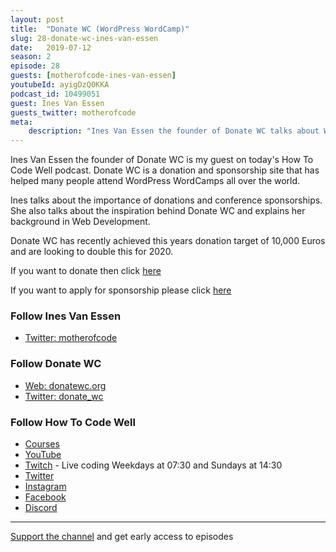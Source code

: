 ```yaml
---
layout: post
title:  "Donate WC (WordPress WordCamp)"
slug: 28-donate-wc-ines-van-essen
date:   2019-07-12
season: 2
episode: 28
guests: [motherofcode-ines-van-essen]
youtubeId: ayigDzQ0KKA
podcast_id: 10499051
guest: Ines Van Essen
guests_twitter: motherofcode
meta:
    description: "Ines Van Essen the founder of Donate WC talks about WordCamp conference donations and sponsorships on the How To Code Well Podcast"
---
```


Ines Van Essen the founder of Donate WC is my guest on today's How To Code Well podcast.
Donate WC is a donation and sponsorship site that has helped many people attend WordPress WordCamps all over the world.

Ines talks about the importance of donations and conference sponsorships. She also talks about the inspiration behind Donate WC and explains her background in Web Development.

Donate WC has recently achieved this years donation target of 10,000 Euros and are looking to double this for 2020.

If you want to donate then click [here](https://donatewc.org/make-a-donation/) 

If you want to apply for sponsorship please click [here](https://donatewc.org/sponsorship-application-form/) 

### Follow Ines Van Essen
- [Twitter: motherofcode](https://twitter.com/motherofcode)

### Follow Donate WC
- [Web: donatewc.org](https://donatewc.org)
- [Twitter: donate_wc](https://twitter.com/donate_wc)

### Follow How To Code Well
- [Courses](http://howtocodewell.net)
- [YouTube](http://youtube.com/howtocodewell)
- [Twitch](http://twitch.tv/howtocodewell) - Live coding Weekdays at 07:30 and Sundays at 14:30
- [Twitter](https://twitter.com/howtocodewell)
- [Instagram](http://instagram.com/howtocodewell/)
- [Facebook](http://facebook.com/howtocodewell/)
- [Discord](http://howtocodewell.net/discord)

-------------------------------

[Support the channel](https://www.patreon.com/howToCodeWell) and get early access to episodes

